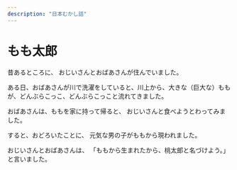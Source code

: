 ```yaml
---
description: "日本むかし話"
---
```


# もも太郎

昔あるところに、
おじいさんとおばあさんが住んでいました。

ある日、おばあさんが川で洗濯をしていると、川上から、大きな（巨大な）ももが、どんぶらこっこ、どんぶらこっこと流れてきました。

おばあさんは、ももを家に持って帰ると、
おじいさんと食べようとわってみました。

すると、おどろいたことに、
元気な男の子がももから現われました。

おじいさんとおばあさんは、
「ももから生まれたから、桃太郎と名づけよう。」と言いました。
